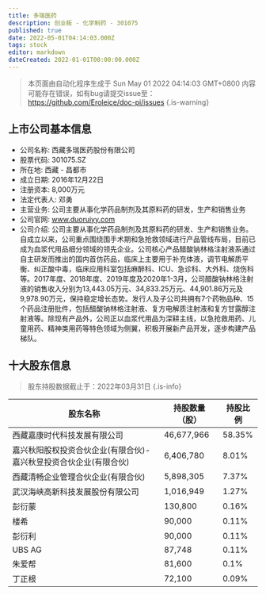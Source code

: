```yaml
---
title: 多瑞医药
description: 创业板 - 化学制药 - 301075
published: true
date: 2022-05-01T04:14:03.000Z
tags: stock
editor: markdown
dateCreated: 2022-01-01T00:00:00.000Z
---
```


> 本页面由自动化程序生成于 Sun May 01 2022 04:14:03 GMT+0800
> 内容可能存在错误，如有bug请提交issue至：https://github.com/Eroleice/doc-pi/issues
{.is-warning}

## 上市公司基本信息
- 公司名称: 西藏多瑞医药股份有限公司
- 股票代码: 301075.SZ
- 所在地: 西藏 - 昌都市
- 成立日期: 2016年12月22日
- 注册资本: 8,000万元
- 法定代表人: 邓勇
- 主营业务: 公司主要从事化学药品制剂及其原料药的研发，生产和销售业务
- 公司官网: www.duoruiyy.com
- 公司介绍: 公司主要从事化学药品制剂及其原料药的研发、生产和销售业务。自成立以来，公司重点围绕围手术期和急抢救领域进行产品管线布局，目前已成为血浆代用品细分领域的领先企业。公司核心产品醋酸钠林格注射液系通过自主研发而推出的国内首仿药品，临床上主要用于补充体液，调节电解质平衡、纠正酸中毒，临床应用科室包括麻醉科、ICU、急诊科、大外科、烧伤科等。2017年度、2018年度、2019年度及2020年1-3月，公司醋酸钠林格注射液的销售收入分别为13,443.05万元、34,833.25万元、44,901.86万元及9,978.90万元，保持稳定增长态势。发行人及子公司共拥有7个药物品种、15个药品注册批件，包括醋酸钠林格注射液、复方电解质注射液和复方甘露醇注射液等。除现有产品外，公司正以血浆代用品为深耕主线，以急抢救用药、儿童用药、精神类用药等特色领域为侧翼，积极开展新产品开发，逐步构建产品梯队。


## 十大股东信息
> 股东持股数据截止于：2022年03月31日
{.is-info}

| 股东名称 | 持股数量（股） | 持股比例 |
| --- | --- | --- |
| 西藏嘉康时代科技发展有限公司 | 46,677,966 | 58.35% |
| 嘉兴秋阳股权投资合伙企业(有限合伙)-嘉兴秋昱投资合伙企业(有限合伙) | 6,406,780 | 8.01% |
| 西藏清畅企业管理合伙企业(有限合伙) | 5,898,305 | 7.37% |
| 武汉海峡高新科技发展股份有限公司 | 1,016,949 | 1.27% |
| 彭衍蒙 | 130,800 | 0.16% |
| 楼希 | 90,000 | 0.11% |
| 彭衍利 | 90,000 | 0.11% |
| UBS AG | 87,748 | 0.11% |
| 朱爱帮 | 81,600 | 0.1% |
| 丁正根 | 72,100 | 0.09% |




